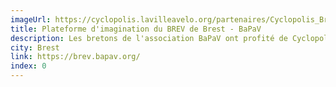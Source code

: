 ```yaml
---
imageUrl: https://cyclopolis.lavilleavelo.org/partenaires/Cyclopolis_Brest_small.png
title: Plateforme d'imagination du BREV de Brest - BaPaV
description: Les bretons de l'association BaPaV ont profité de Cyclopolis pour porter leur plaidoyer de réseau vélo sûr et efficace à l'échelle de la Métropole Brestoise nommé le BREV.
city: Brest
link: https://brev.bapav.org/
index: 0
---
```

